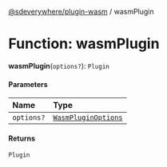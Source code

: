 [@sdeverywhere/plugin-wasm](../index.md) / wasmPlugin

# Function: wasmPlugin

**wasmPlugin**(`options?`): `Plugin`

#### Parameters

| Name | Type |
| :------ | :------ |
| `options?` | [`WasmPluginOptions`](../interfaces/WasmPluginOptions.md) |

#### Returns

`Plugin`
